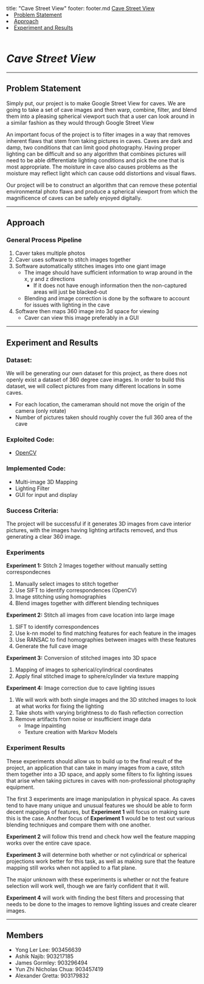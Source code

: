 <frontmatter>
  title: "Cave Street View"
  footer: footer.md
</frontmatter>

<navbar placement="top" type="inverse">
  <a slot="brand" href="{{baseUrl}}" title="Home" class="navbar-brand">Cave Street View</a>
  <dropdown text="Navigate" class="nav-link">
    <li><a href="#problem-statement" class="dropdown-item">Problem Statement</a></li>
    <li><a href="#approach" class="dropdown-item">Approach</a></li>
    <li><a href="#experiment-and-results" class="dropdown-item">Experiment and Results</a></li>
  </dropdown>
</navbar>
 
<br/>

# _Cave Street View_

---

## Problem Statement
Simply put, our project is to make Google Street View for caves. We are going to take a set of cave images and then warp, combine, filter, and blend them into a pleasing spherical viewport such that a user can look around in <trigger for="gsv"> a similar fashion as they would through Google Street View </trigger>

<popover id="gsv" effect="scale" title="Google Street View">
  <div slot="content">
    <pic src="http://google-street-view.com/wp-content/uploads/2017/05/bing-street-view-car.jpg"/>
  </div>
</popover>

An important focus of the project is to filter images in a way that removes inherent flaws that stem from taking pictures in caves. Caves are dark and damp, two conditions that can limit good photography. Having proper lighting can be difficult and so any algorithm that combines pictures will need to be able differentiate lighting conditions and pick the one that is most appropriate. The moisture in cave also causes problems as the moisture may reflect light which can cause odd distortions and visual flaws. 

Our project will be to construct an algorithm that can remove these potential environmental photo flaws and produce a spherical viewport from which the magnificence of caves can be safely enjoyed digitally. 

---

## Approach
### General Process Pipeline
1. Caver takes multiple photos
1. Caver uses software to stitch images together
1. Software automatically stitches images into one giant image
    * The image should have sufficient information to wrap around in the x, y and z directions
        * If it does not have enough information then the non-captured areas will just be blacked-out
    * Blending and image correction is done by the software to account for issues with lighting in the cave
1. Software then maps 360 image into 3d space for viewing
    * Caver can view this image preferably in a GUI

---

## Experiment and Results

### Dataset:
We will be generating our own dataset for this project, as there does not openly exist a dataset of 360 degree cave images. In order to build this dataset, we will collect pictures from many different locations in some caves.   
* For each location, the cameraman should not move the origin of the camera (only rotate)
* Number of pictures taken should roughly cover the full 360 area of the cave

### Exploited Code:
* [OpenCV](https://opencv.org/)

### Implemented Code:
* Multi-image 3D Mapping
* Lighting Filter
* GUI for input and display

### Success Criteria:
The project will be successful if it generates 3D images from cave interior pictures, with the images having lighting artifacts removed, and thus generating a clear 360 image.

### Experiments

**Experiment 1:** Stitch 2 Images together without manually setting correspondecnes
1. Manually select images to stitch together 
1. Use SIFT to identify correspondences (OpenCV)
1. Image stitching using homographies
1. Blend images together with different blending techniques

**Experiment 2:** Stitch all images from cave location into large image
1. SIFT to identify correspondences
1. Use k-nn model to find matching features for each feature in the images
1. Use RANSAC to find homographies between images with these features
1. Generate the full cave image

**Experiment 3:** Conversion of stitched images into 3D space
1. Mapping of images to spherical/cylindrical coordinates
1. Apply final stitched image to sphere/cylinder via texture mapping

**Experiment 4:** Image correction due to cave lighting issues
1. We will work with both single images and the 3D stitched images to look at what works for fixing the lighting
1. Take shots with varying brightness to do flash reflection correction
1. Remove artifacts from noise or insufficient image data
    * Image inpainting
    * Texture creation with Markov Models

### Experiment Results
These experiments should allow us to build up to the final result of the project, an application that can take in many images from a cave, stitch them together into a 3D space, and apply some filters to fix lighting issues that arise when taking pictures in caves with non-professional photography equipment. 

The first 3 experiments are image manipulation in physical space. As caves tend to have many unique and unusual features we should be able to form decent mappings of features, but **Experiment 1** will focus on making sure this is the case. Another focus of **Experiment 1** would be to test out various blending techniques and compare them with one another.

**Experiment 2** will follow this trend and check how well the feature mapping works over the entire cave space.

**Experiment 3** will determine both whether or not cylindrical or spherical projections work better for this task, as well as making sure that the feature mapping still works when not applied to a flat plane. 

The major unknown with these experiments is whether or not the feature selection will work well, though we are fairly confident that it will. 

**Experiment 4** will work with finding  the best filters and processing that needs to be done to the images to remove lighting issues and create clearer images.

---

## Members
* Yong Ler Lee: 903456639
* Ashik Najib: 903217185
* James Gormley: 903296494
* Yun Zhi Nicholas Chua: 903457419
* Alexander Gretta: 903179832

